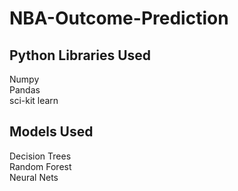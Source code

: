 # NBA-Outcome-Prediction
## Python Libraries Used
Numpy <br />
Pandas <br />
sci-kit learn <br />

## Models Used
Decision Trees <br />
Random Forest <br />
Neural Nets <br />
